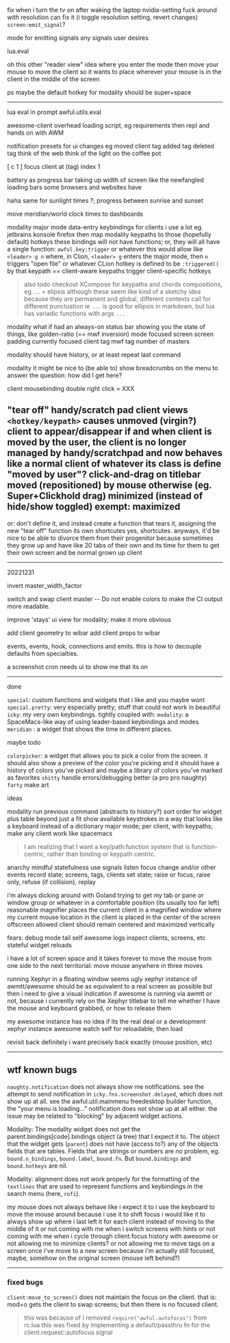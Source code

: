 

fix when i turn the tv on after waking the laptop
nvidia-setting fuck around with resolution can fix it (i toggle resolution setting, revert changes)
`screen:emit_signal`?


mode for emitting signals
any signals user desires

lua.eval



oh this other "reader view" idea
where you enter the mode
then move your mouse to move the client
so it wants to place wherever your mouse is in the client
  in the middle of the screen

ps maybe the default hotkey for modality should be super+space

---


lua eval in prompt
awful.utils.eval

awesome-client overhead loading script, eg requirements
then repl and hands on with AWM


notification presets
for ui changes
eg moved client tag
added tag
deleted tag
think of the web
think of the light on the coffee pot


[ c 1 ] focus client at (tag) index 1

battery as progress bar taking up width of screen
like the newfangled loading bars some browsers and websites have

haha same for sunlight times ?; progress between sunrise and sunset

move meridian/world clock times to dashboards

modality
major mode
data-entry keybindings for clients i use a lot
eg.
jetbrains
konsole
firefox
then map modality keypaths to those (hopefully default) hotkeys
these bindings will not have functions;
or, they will all have a single function: `awful.key:trigger` or whatever
this would allow like
`<leader> g n` where, in Clion, `<leader> g` enters the major mode, then `n` triggers
"open file" or whatever CLion hotkey is defined to be `:triggered()`  by that keypath
== client-aware keypaths trigger client-specific hotkeys

> also todo
> checkout XCompose for keypaths and chords compositions, eg. ... = elipsis
> although these seem like kind of a sketchy idea
> because they are permanent and global, different contexts call for different punctuation
> ie `...` is good for ellipsis in markdown, but lua has variadic functions with args `...`

modality
what if had an always-on status bar
showing you the state of things, like
golden-ratio (== mwf inversion) mode
focused screen
screen padding
currently focused client
tag mwf
tag number of masters

modality
should have history, or at least repeat last command

modality
it might be nice to (be able to) show breadcrumbs on the menu
to answer the question: how did I get here?

client mousebinding
double right click = XXX

"tear off" handy/scratch pad client views
`<hotkey/keypath>` causes unmoved (virgin?) client to appear/disappear
if and when client is moved by the user, the client is no longer managed by handy/scratchpad
  and now behaves like a normal client of whatever its class is
define "moved by user"?
  click-and-drag on titlebar
  moved (repositioned) by mouse otherwise (eg. Super+Clickhold drag)
  minimized (instead of hide/show toggled)
  exempt: maximized
  ---
  or: don't define it, and instead create a function that tears it, assigning the new "tear off" function its own shortcutes
    yes, shortcutes.
anyways, it'd be nice to be able to divorce them from their progenitor because
  sometimes they grow up and have like 20 tabs of their own and its time for them to get
  their own screen and be normal grown up client


---

20221231

invert master_width_factor

switch and swap client master
-- Do not enable colors to make the CI output more readable.

improve 'stays' ui view for modality; make it more obvious

add client geometry to wibar
add client props to wibar

events, events, hook, connections and emits.
this is how to decouple defaults from specialties.


a screenshot cron
needs ui to show me that its on

---

done

`special`: custom functions and widgets that i like and you maybe wont
`special.pretty`: very especially pretty; stuff that could not work in beautiful
`icky`: my very own keybindings. tightly coupled with:
`modality`: a SpaceMacs-like way of using leader-based keybindings and modes
`meridian` : a widget that shows the time in different places.

maybe todo

`colorpicker`: a widget that allows you to pick a color from the screen.
it should also show a preview of the color you're picking
and it should have a history of colors you've picked
and maybe a library of colors you've marked as favorites
`shitty` handle errors/debugging better (a pro pro naughty)
`farty` make art

ideas

modality
run previous command (abstracts to history?)
sort order for widget plus table beyond just a fit
show available keystrokes in a way that looks like a keyboard instead of a dictionary
major mode; per client, with keypaths; make any client work like spacemacs
> I am realizing that I want a key/path:function system that is function-centric, rather than binding or keypath centric.


anarchy
mindful statefulness
use signals
listen focus change and/or other events
record state; screens, tags, clients
set state; raise or focus, raise only, refuse (if collision), replay


i'm always dicking around with Goland trying to get my tab or pane or window group or whatever in a comfortable position (its usually too far left)
reasonable magnifier
places the current client in a magnified window
where my current mouse location in the client
is placed in the center of the screen
offscreen allowed
client should remain centered and maximized vertically


fears: debug mode
tail self awesome logs
inspect clients, screens, etc
stateful widget reloads


i have a lot of screen space and it takes forever to move the mouse from one side to the next
territorial: move mouse anywhere in three moves


running Xephyr in a floating window seems ugly
xephyr instance of awmtt/awesome should be as equivalent to a real screen as possible
but then i need to give a visual indication if awesome is running via awmtt or not,
because i currently rely on the Xephyr titlebar to tell me whether I have the mouse and keyboard grabbed, or how to release them


my awesome instance has no idea if its the real deal or a development xephyr instance
awesome watch self for reloadable, then load

revisit
back
definitely i want precisely back exactly (mouse position, etc)


---

## wtf known bugs

`naughty.notification` does not always show me notifications.
see the attempt to send notification in `icky.fns.screenshot.delayed`, which does not show up at all.
see the awful.util.mainmenu freedesktop builder function, the "your menu is loading..." notification does not show up at all either.
the issue may be related to "blocking" by adjacent widget actions.


Modality:
The modality widget does not get the parent.bindings[code].bindings object (a tree) that I expect it to.
The object that the widget gets (`parent`) does not have (access to?) any of the objects fields that are tables.
Fields that are strings or numbers are no problem, eg. `bound.n_bindings`, `bound.label`, `bound.fn`.
But `bound.bindings` and `bound.hotkeys` are nil.

Modality:
alignment does not work properly for the formatting of the `textlines` that are used to represent functions and keybindings
in the search menu (here, `rofi`).


my mouse does not always behave like i expect it to
i use the keyboard to move the mouse around because i use it to shift focus
i would like it to always show up where i last left it for each client
instead of moving to the middle of it
or not coming with me when i switch screens with hints
or not coming with me when i cycle through client.focus history with awesome
or not allowing me to minimize clients?
or not allowing me to move tags on a screen once i've move to a new screen
 because i'm actually still focused, maybe, somehow on the original screen (mouse left behind?)


---

### fixed bugs

`client:move_to_screen()` does not maintain the focus on the client.
that is: mod+o gets the client to swap screens; but then there is no focused client.
> this was because of I removed `require("awful.autofocus")` from rc.lua
> this was fixed by implementing a default/passthru fn for the client.request::autofocus signal
